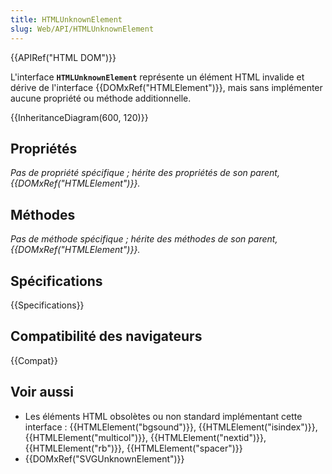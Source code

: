 ```yaml
---
title: HTMLUnknownElement
slug: Web/API/HTMLUnknownElement
---
```


{{APIRef("HTML DOM")}}

L'interface **`HTMLUnknownElement`** représente un élément HTML invalide et dérive de l'interface {{DOMxRef("HTMLElement")}}, mais sans implémenter aucune propriété ou méthode additionnelle.

{{InheritanceDiagram(600, 120)}}

## Propriétés

_Pas de propriété spécifique&nbsp;; hérite des propriétés de son parent, {{DOMxRef("HTMLElement")}}._

## Méthodes

_Pas de méthode spécifique&nbsp;; hérite des méthodes de son parent, {{DOMxRef("HTMLElement")}}._

## Spécifications

{{Specifications}}

## Compatibilité des navigateurs

{{Compat}}

## Voir aussi

- Les éléments HTML obsolètes ou non standard implémentant cette interface&nbsp;: {{HTMLElement("bgsound")}}, {{HTMLElement("isindex")}}, {{HTMLElement("multicol")}}, {{HTMLElement("nextid")}}, {{HTMLElement("rb")}}, {{HTMLElement("spacer")}}
- {{DOMxRef("SVGUnknownElement")}}
